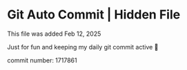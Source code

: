 # Git Auto Commit | Hidden File

This file was added Feb 12, 2025

Just for fun and keeping my daily git commit active 🤪

commit number: 1717861
